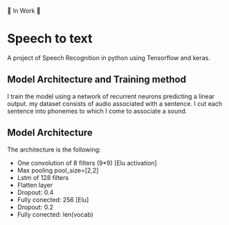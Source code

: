 :construction: In Work :construction:

# Speech to text

A project of Speech Recognition in python using Tensorflow and keras.


## Model Architecture and Training method

I train the model using a network of recurrent neurons predicting a linear output. my dataset consists of audio associated with a sentence. I cut each sentence into phonemes to which I come to associate a sound.

## Model Architecture

The architecture is the following:
<ul>
    <li>One convolution of 8 filters (9*9) [Elu activation]</li>
    <li>Max pooling pool_size=[2,2]</li>
    <li>Lstm of 128 filters</li>
    <li>Flatten layer</li>
    <li>Dropout: 0.4</li>
    <li>Fully conected: 256 [Elu]</li>
    <li>Dropout: 0.2</li>
    <li>Fully conected: len(vocab) </li>
</ul>

